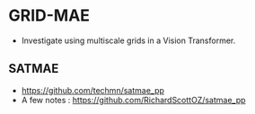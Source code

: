 # GRID-MAE

- Investigate using multiscale grids in a Vision Transformer.

## SATMAE
- https://github.com/techmn/satmae_pp
- A few notes : https://github.com/RichardScottOZ/satmae_pp